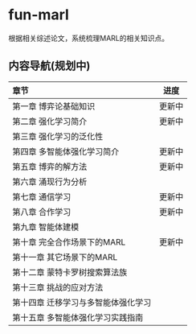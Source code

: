 # fun-marl

根据相关综述论文，系统梳理MARL的相关知识点。



## 内容导航(规划中)

| 章节                                |  进度  |
| :---------------------------------- | :----: |
| 第一章 博弈论基础知识               | 更新中 |
| 第二章 强化学习简介                 | 更新中 |
| 第三章 强化学习的泛化性             |        |
| 第四章 多智能体强化学习简介         | 更新中 |
| 第五章 博弈的解方法                 | 更新中 |
| 第六章 涌现行为分析                 |        |
| 第七章 通信学习                     | 更新中 |
| 第八章 合作学习                     | 更新中 |
| 第九章 智能体建模                   |        |
| 第十章 完全合作场景下的MARL         | 更新中 |
| 第十一章 其它场景下的MARL           |        |
| 第十二章 蒙特卡罗树搜索算法族       |        |
| 第十三章 挑战的应对方法             |        |
| 第十四章 迁移学习与多智能体强化学习 |        |
| 第十五章 多智能体强化学习实践指南   |        |


